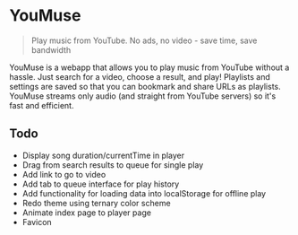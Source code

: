 # YouMuse

> Play music from YouTube. No ads, no video - save time, save bandwidth

YouMuse is a webapp that allows you to play music from YouTube without a hassle.
Just search for a video, choose a result, and play! Playlists and settings are
saved so that you can bookmark and share URLs as playlists. YouMuse streams only
audio (and straight from YouTube servers) so it's fast and efficient.

## Todo

* Display song duration/currentTime in player
* Drag from search results to queue for single play
* Add link to go to video
* Add tab to queue interface for play history
* Add functionality for loading data into localStorage for offline play
* Redo theme using ternary color scheme
* Animate index page to player page
* Favicon
